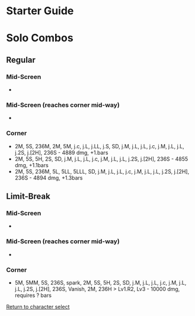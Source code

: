 # Starter Guide

# Solo Combos  

## Regular

### Mid-Screen

- 

### Mid-Screen (reaches corner mid-way)

- 

### Corner

- 2M, 5S, 236M, 2M, 5M, j.c, j.L, j.LL, j.S, SD, j.M, j.L, j.L, j.c, j.M, j.L, j.L, j.2S, j.[2H], 236S - 4889 dmg, +1.bars
- 2M, 5S, 5H, 2S, SD, j.M, j.L, j.L, j.c, j.M, j.L, j.L, j.2S, j.[2H], 236S - 4855 dmg, +1.1bars
- 2M, 5S, 236M, 5L, 5LL, 5LLL, SD, j.M, j.L, j.L, j.c, j.M, j.L, j.L, j.2S, j.[2H], 236S - 4894 dmg, +1.3bars

## Limit-Break

### Mid-Screen

- 

### Mid-Screen (reaches corner mid-way)

- 

### Corner

- 5M, 5MM, 5S, 236S, spark, 2M, 5S, 5H, 2S, SD, j.M, j.L, j.L, j.c, j.M, j.L, j.L, j.2S, j.[2H], 236S, Vanish, 2M, 236H > Lv1.R2, Lv3 - 10000 dmg, requires ? bars

[Return to character select](./index.md)  
